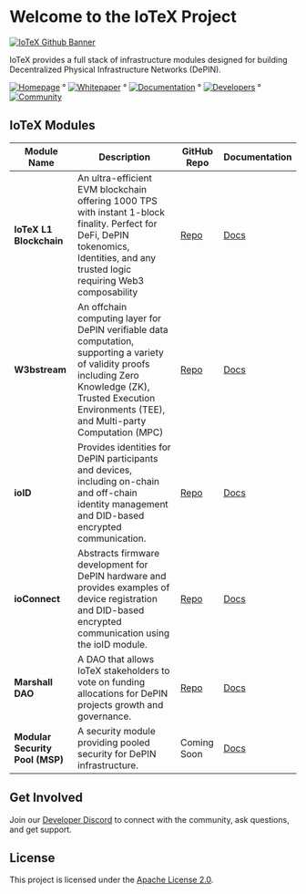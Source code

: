 # Welcome to the IoTeX Project
[![IoTeX Github Banner](https://github.com/user-attachments/assets/6f8dbc8f-4bf2-4a63-a6fc-eff1b8f71c47)](https://github.com/iotexproject/files/blob/main/publications/IoTeX_2_0_Whitepaper_1.1_EN.pdf)

IoTeX provides a full stack of infrastructure modules designed for building Decentralized Physical Infrastructure Networks (DePIN).

[![Homepage](https://img.shields.io/badge/Homepage-iotex.io-green)](https://iotex.io) ° [![Whitepaper](https://img.shields.io/badge/Whitepaper-PDF-red)](https://github.com/iotexproject/files/blob/main/publications/IoTeX_2_0_Whitepaper_1.1_EN.pdf) ° [![Documentation](https://img.shields.io/badge/Documentation-docs.iotex.io-blue)](https://docs.iotex.io) ° [![Developers](https://img.shields.io/badge/Developers-developers.iotex.io-purple)](https://developers.iotex.io) ° [![Community](https://img.shields.io/badge/Community-iotex.io/devdiscord-darkblue)](https://iotex.io/devdiscord) 

## IoTeX Modules

| Module Name         | Description                                                                 | GitHub Repo                                | Documentation                                 |
|---------------------|-----------------------------------------------------------------------------|-------------------------------------------|-----------------------------------------------|
| **IoTeX L1 Blockchain** | An ultra-efficient EVM blockchain offering 1000 TPS with instant 1-block finality. Perfect for DeFi, DePIN tokenomics, Identities, and any trusted logic requiring Web3 composability        | [Repo](https://github.com/iotexproject/iotex-core) | [Docs](https://docs.iotex.io)                 |
| **W3bstream** | An offchain computing layer for DePIN verifiable data computation, supporting a variety of validity proofs including Zero Knowledge (ZK), Trusted Execution Environments (TEE), and Multi-party Computation (MPC)            | [Repo](https://github.com/iotexproject/w3bstream) | [Docs](https://docs.iotex.io/depin-infra-modules-dim/w3bstream-depin-verification)       |
| **ioID**            | Provides identities for DePIN participants and devices, including on-chain and off-chain identity management and DID-based encrypted communication.                      | [Repo](https://github.com/iotexproject/ioID-contracts) | [Docs](https://docs.iotex.io/depin-infra-modules-dim/ioid-depin-identities)            |
| **ioConnect**       | Abstracts firmware development for DePIN hardware and provides examples of device registration and DID-based encrypted communication using the ioID module.                             | [Repo](https://github.com/iotexproject/ioconnect) | [Docs](https://docs.iotex.io/depin-infra-modules-dim/ioconnect-hardware-sdk)       |
| **Marshall DAO**        | A DAO that allows IoTeX stakeholders to vote on funding allocations for DePIN projects growth and governance.                         | [Repo](https://github.com/iotexproject/marshall-dao) | [Docs](https://docs.iotex.io/participate/governance/the-marshall-dao)       |
| **Modular Security Pool (MSP)** | A security module providing pooled security for DePIN infrastructure.   | Coming Soon | [Docs](https://docs.iotex.io/depin-infra-modules-dim/msp-modular-security-pool) |

## Get Involved
Join our [Developer Discord](https://iotex.io/devdiscord) to connect with the community, ask questions, and get support.

## License
This project is licensed under the [Apache License 2.0](https://github.com/iotexproject/iotex-core/blob/master/LICENSE).
